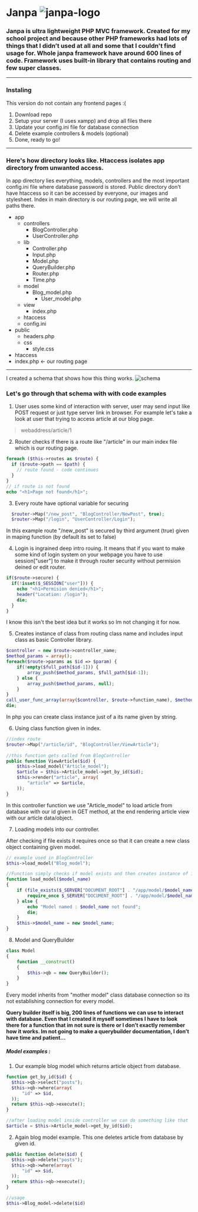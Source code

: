 # Janpa ![janpa-logo](https://github.com/Bartekkur1/janpa/images/janpa-logo-small.png "Logo")

### Janpa is ultra lightweight PHP MVC framework. Created for my school project and because other PHP frameworks had lots of things that I didn’t used at all and some that I couldn't find usage for. Whole janpa framework have around 600 lines of code. Framework uses built-in library that contains routing and few super classes.

<hr>

### Instaling
  This version do not contain any frontend pages :( 
  1. Download repo
  2. Setup your server (I uses xampp) and drop all files there
  3. Update your config.ini file for database connection
  4. Delete example controllers & models (optional)
  5. Done, ready to go!
<hr>

### Here's how directory looks like. Htaccess isolates app directory from unwanted access. 
In app directory lies everything, models, controllers and the most important config.ini file where database password is stored.
Public directory don't have htaccess so it can be accessed by everyone, our images and stylesheet. Index in main directory is our routing page, we will write all paths there.

* app
  * controllers
    * BlogController.php
    * UserController.php
  * lib
    * Controller.php
    * Input.php
    * Model.php
    * QueryBuilder.php
    * Router.php
    * Time.php
  * model
    * Blog_model.php
	  * User_model.php
  * view
    * index.php
  * htaccess
  * config.ini
* public
  * headers.php
  * css
    * style.css
* htaccess
* index.php <- our routing page


<hr>

I created a schema that shows how this thing works.
![schema](https://github.com/Bartekkur1/janpa/images/schema-small.png "Schema")

### Let's go through that schema with with code examples
1. User uses some kind of interaction with server, user may send input like POST request or just type server link in browser. For example let's take a look at user that trying to access article at our blog page.
> webaddress/article/1
2. Router checks if there is a route like "/article" in our main index file which is our routing page.
```php
foreach ($this->routes as $route) {
  if ($route->path == $path) {
    // route found - code continues
  }
}
// if route is not found
echo "<h1>Page not found</h1>";
```
3. Every route have optional variable for securing
```php
  $router->Map("/new_post", "BlogController/NewPost", true);
  $router->Map("/login", "UserController/Login");
```
In this example route "/new_post" is secured by third argument (true) given in maping function (by default its set to false)

4. Login is ingrained deep intro rouing. It means that if you want to make some kind of login system on your webpage you have to use session["user"] to make it through router security without permision deined or edit router.
```php
if($route->secure) {
  if(!isset($_SESSION["user"])) {
    echo "<h1>Permision denied</h1>";
    header("Location: /login");
    die;
  }
}
```
I know this isn't the best idea but it works so Im not changing it for now.

5. Creates instance of class from routing class name and includes input class as basic Controller library.

```php
$controller = new $route->controller_name;
$method_params = array();
foreach($route->params as $id => $param) {
    if(!empty($full_path[$id-1])) {
        array_push($method_params, $full_path[$id-1]);
    } else {
        array_push($method_params, null);
    }
}
call_user_func_array(array($controller, $route->function_name), $method_params);
die;
```

In php you can create class instance just of a its name given by string.

6. Using class function given in index. 
```php
//index route
$router->Map("/article/id", "BlogController/ViewArticle");
 
//this function gets called from BlogController
public function ViewArticle($id) {
    $this->load_model("Article_model");
    $article = $this->Article_model->get_by_id($id);
    $this->render("article", array(
        "article" => $article,
    ));
}
```

In this controller function we use "Article_model" to load article from
database with our id given in GET method, at the end rendering article
view with our article data/object.

7. Loading models into our controller.

After checking if file exists it requires once so that it can create a new class object containing given model.

```php
// example used in BlogController
$this->load_model("Blog_model");

//Function simply checks if model exists and then creates instance of it in given controller.
function load_model($model_name)
{
    if (file_exists($_SERVER["DOCUMENT_ROOT"] . "/app/model/$model_name.php")) {
        require_once $_SERVER["DOCUMENT_ROOT"] . "/app/model/$model_name.php";
    } else {
        echo "Model named : $model_name not found";
        die;
    }
    $this->$model_name = new $model_name;
}
```

8. Model and QueryBuilder
```php
class Model
{
    function __construct()
    {
        $this->qb = new QueryBuilder();
    }
}
```

Every model inherits from "mother model" class database connection so its not establishing connection for every model.

**Query builder itself is big, 200 lines of functions we can use to interact with database.
Even that I created it myself sometimes I have to look there for a function that im not sure is there or I don’t exactly remember how it works. Im not going to make a querybuilder documentation, I don’t have time and patient…**

##### Model examples : 

  1. Our example blog model which returns article object from database.
  ```php
function get_by_id($id) {
    $this->qb->select("posts");
    $this->qb->where(array(
        "id" => $id,
    ));
    return $this->qb->execute();
}

//after loading model inside controller we can do something like that
$article = $this->Article_model->get_by_id($id);
  ```
  2. Again blog model example. This one deletes article from database by given id.
  ```php
public function delete($id) {
    $this->qb->delete("posts");
    $this->qb->where(array(
        "id" => $id,
    ));
    return $this->qb->execute();
}

//usage
$this->Blog_model->delete($id)
  ```







